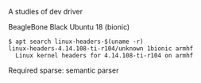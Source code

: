 A studies of dev driver

BeagleBone Black
Ubuntu 18 (bionic)

```none
$ apt search linux-headers-$(uname -r)
linux-headers-4.14.108-ti-r104/unknown 1bionic armhf
  Linux kernel headers for 4.14.108-ti-r104 on armhf
```

Required sparse: semantic parser
